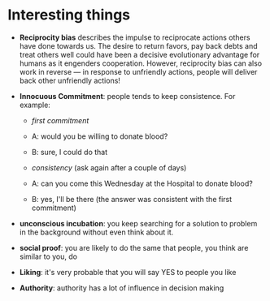 # Interesting things

- **Reciprocity bias** describes the impulse to reciprocate actions others have done towards us. The desire to return favors, pay back debts and treat others well could have been a decisive evolutionary advantage for humans as it engenders cooperation. However, reciprocity bias can also work in reverse — in response to unfriendly actions, people will deliver back other unfriendly actions!

- **Innocuous Commitment**: people tends to keep consistence. For example:
    - _first commitment_
    - A: would you be willing to donate blood?
    - B: sure, I could do that

    - _consistency_ (ask again after a couple of days)
    - A: can you come this Wednesday at the Hospital to donate blood?
    - B: yes, I'll be there (the answer was consistent with the first commitment)

- **unconscious incubation**: you keep searching for a solution to problem in the background without even think about it. 

- **social proof**: you are likely to do the same that people, you think are similar to you, do

- **Liking**: it's very probable that you will say YES to people you like

- **Authority**: authority has a lot of influence in decision making
